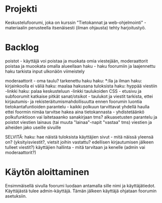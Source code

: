 

# Projekti

Keskustelufoorumi, joka on kurssin "Tietokannat ja web-ohjelmointi" -materiaalin perusteella itsenäisesti (ilman ohjausta) tehty harjoitustyö.

# Backlog
poistot - käyttäjä voi poistaa ja muokata omia viestejään, moderaattorit poistaa ja muookata omalla alueellaan
haku - haku foorumiin ja laajennettu haku
tarkista input
ulkonäön viimeistely

moderaattorit - oma taulu?
tarkenettu haku
haku: *:lla ja ilman
haku: kirjainkoolla ei väliä
haku: maalaa  hakusana tuloksista
haku: hyppää viestiin -linkki
haku: palaa keskusteluun -linkki
taulukoiden CSS - etusivu ja subfoorumit
katkaise pitkät sanat/otsikot - taulukot ja viestit
tarkista, ettei kirjautumis- ja rekisteräitumismahdollisuutta ennen foorumin luontia
tietokantafuntioiden parantelu - kaikki polkuun tarvittavat yhdellä haulla
ettei foormin nimäa tarvitse hakea aina tietokannasta - yhdistetäänkö polkufunktioon vai laitetaaanko sanakirjaan tms?
alkuasetusten parantelu ja poistot
viestien lainaus (tai muuta "lainaa"-napit "vastaa" tms)
viestien ja aiheiden jako useille sivuille

SELVITÄ:
haku: hae näistä tuloksista
käyttäjien sivut - mitä näissä yleensä on? (yksityisviestit?, vietsit joihin vastattu? edellisen kirjautumisen jälkeen tulleet viestit?)
käyttäjien hallinta - mitä tarvitaan ja kenelle (admin vai moderaattorit?)


# Käytön aloittaminen

Ensimmäisellä sivulla foorumi luodaan antamalla sille nimi ja käyttäjätiedot. Käyttäjästä tulee admin-käyttäjä. Tämän jälkeen käyttäjä ohjataan foorumin asetuksiin.





